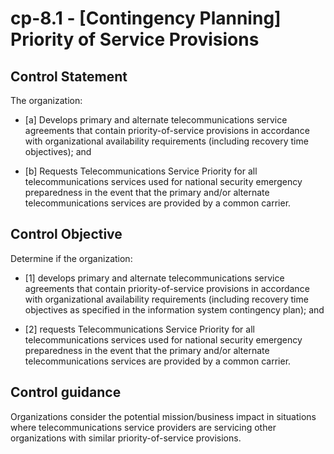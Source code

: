 # cp-8.1 - \[Contingency Planning\] Priority of Service Provisions

## Control Statement

The organization:

- \[a\] Develops primary and alternate telecommunications service agreements that contain priority-of-service provisions in accordance with organizational availability requirements (including recovery time objectives); and

- \[b\] Requests Telecommunications Service Priority for all telecommunications services used for national security emergency preparedness in the event that the primary and/or alternate telecommunications services are provided by a common carrier.

## Control Objective

Determine if the organization:

- \[1\] develops primary and alternate telecommunications service agreements that contain priority-of-service provisions in accordance with organizational availability requirements (including recovery time objectives as specified in the information system contingency plan); and

- \[2\] requests Telecommunications Service Priority for all telecommunications services used for national security emergency preparedness in the event that the primary and/or alternate telecommunications services are provided by a common carrier.

## Control guidance

Organizations consider the potential mission/business impact in situations where telecommunications service providers are servicing other organizations with similar priority-of-service provisions.
